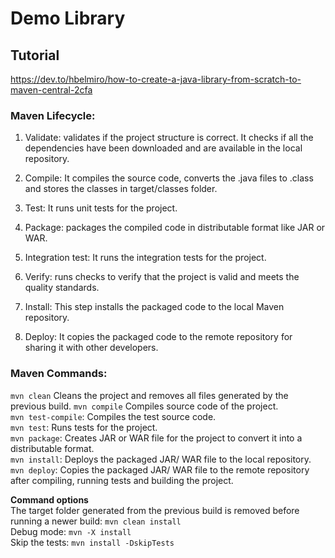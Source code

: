 # Demo Library

## Tutorial

https://dev.to/hbelmiro/how-to-create-a-java-library-from-scratch-to-maven-central-2cfa

### Maven Lifecycle:

1. Validate: validates if the project structure is correct. It checks if all the dependencies have been downloaded and
   are available in the local repository.

2. Compile: It compiles the source code, converts the .java files to .class and stores the classes in target/classes
   folder.

3. Test: It runs unit tests for the project.

4. Package: packages the compiled code in distributable format like JAR or WAR.

5. Integration test: It runs the integration tests for the project.

6. Verify: runs checks to verify that the project is valid and meets the quality standards.

7. Install: This step installs the packaged code to the local Maven repository.

8. Deploy: It copies the packaged code to the remote repository for sharing it with other developers.

### Maven Commands:

`mvn clean` Cleans the project and removes all files generated by the previous build.
`mvn compile` Compiles source code of the project.  
`mvn test-compile`: Compiles the test source code.  
`mvn test`: Runs tests for the project.  
`mvn package`: Creates JAR or WAR file for the project to convert it into a distributable format.  
`mvn install`: Deploys the packaged JAR/ WAR file to the local repository.  
`mvn deploy`: Copies the packaged JAR/ WAR file to the remote repository after compiling, running tests and building the
project.

**Command options**  
The target folder generated from the previous build is removed before running a newer build: `mvn clean install`  
Debug mode: `mvn -X install`  
Skip the tests: `mvn install -DskipTests`
